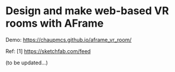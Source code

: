 # Design and make web-based VR rooms with AFrame

Demo: https://chaupmcs.github.io/aframe_vr_room/


Ref:
[1] https://sketchfab.com/feed


(to be updated...)
